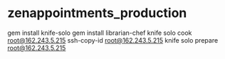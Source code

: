 zenappointments_production
==========================
gem install knife-solo
gem install librarian-chef
knife solo cook root@162.243.5.215
ssh-copy-id root@162.243.5.215
knife solo prepare root@162.243.5.215
